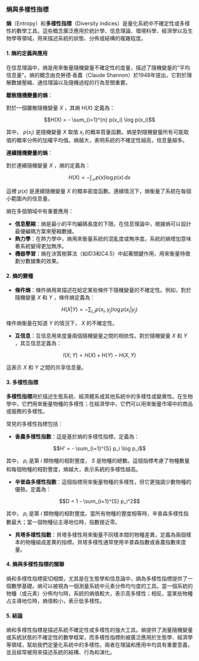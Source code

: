 ### 熵與多樣性指標

**熵**（Entropy）和**多樣性指標**（Diversity indices）是量化系統中不確定性或多樣性的數學工具。這些概念廣泛應用於統計學、信息理論、環境科學、經濟學以及生物學等領域，用來描述系統的狀態、分佈或結構的複雜程度。

#### 1. 熵的定義與應用

在信息理論中，熵是用來衡量隨機變量不確定性的度量，描述了隨機變量的"平均信息量"。熵的概念由克勞德·香農（Claude Shannon）於1948年提出，它對於理解數據壓縮、通信理論以及隨機過程的行為至關重要。

**離散隨機變量的熵**：

對於一個離散隨機變量  $`X`$ ，其熵  $`H(X)`$  定義為：


```math
H(X) = - \sum_{i=1}^{n} p(x_i) \log p(x_i)
```


其中， $`p(x_i)`$  是隨機變量  $`X`$  取值  $`x_i`$  的概率質量函數。熵是對隨機變量所有可能取值的概率分佈的加權平均值。熵越大，表明系統的不確定性越高，信息量越多。

**連續隨機變量的熵**：

對於連續隨機變量  $`X`$ ，熵的定義為：


```math
H(X) = - \int_{\mathcal{X}} p(x) \log p(x) \, dx
```


這裡  $`p(x)`$  是連續隨機變量  $`X`$  的概率密度函數。連續情況下，熵衡量了系統在每個小範圍內的信息量。

熵在多個領域中有重要應用：

- **信息壓縮**：熵是最小的平均編碼長度的下限。在信息理論中，根據熵可以設計最優編碼方案來壓縮數據。
- **熱力學**：在熱力學中，熵用來衡量系統的混亂度或無序度。系統的熵增加意味著系統變得更加無序。
- **機器學習**：熵在決策樹算法（如ID3和C4.5）中起著關鍵作用，用來衡量特徵劃分數據集的效果。

#### 2. 熵的變種

- **條件熵**：條件熵用來描述在給定某些條件下隨機變量的不確定性。例如，對於隨機變量  $`X`$  和  $`Y`$ ，條件熵定義為：


```math
H(X|Y) = - \sum_{i,j} p(x_i, y_j) \log p(x_i|y_j)
```


條件熵衡量在知道  $`Y`$  的情況下， $`X`$  的不確定性。

- **互信息**：互信息用來度量兩個隨機變量之間的相依性。對於隨機變量  $`X`$  和  $`Y`$ ，其互信息定義為：


```math
I(X; Y) = H(X) + H(Y) - H(X, Y)
```


這表示  $`X`$  和  $`Y`$  之間的共享信息量。

#### 3. 多樣性指標

**多樣性指標**用於描述生態系統、經濟體系或其他系統中的多樣性或變異性。在生物學中，它們用來衡量物種的多樣性；在經濟學中，它們可以用來衡量市場中的商品或服務的多樣性。

常見的多樣性指標包括：

- **香農多樣性指數**：這是基於熵的多樣性指標，定義為：


```math
H' = - \sum_{i=1}^{S} p_i \log p_i
```


其中， $`p_i`$  是第  $`i`$  類物種的相對豐度， $`S`$  是物種的總數。這個指標考慮了物種數量和每個物種的相對豐度，熵越大，表示系統的多樣性越高。

- **辛普森多樣性指數**：這個指標用來衡量物種的多樣性，但它更強調少數物種的優勢。定義為：


```math
D = 1 - \sum_{i=1}^{S} p_i^2
```


其中， $`p_i`$  是第  $`i`$  類物種的相對豐度。當所有物種的豐度相等時，辛普森多樣性指數最大；當一個物種佔主導地位時，指數接近零。

- **貝塔多樣性指數**：貝塔多樣性用來衡量不同樣本間的物種差異，定義為兩個樣本的物種組成差異的指標。貝塔多樣性通常使用辛普森指數或香農指數來度量。

#### 4. 熵與多樣性指標的關聯

熵和多樣性指標密切相關，尤其是在生態學和信息論中，熵為多樣性指標提供了一個數學基礎。熵可以被視為一個測量系統中元素分佈均勻度的工具。當一個系統的物種（或元素）分佈均勻時，系統的熵值較大，表示高多樣性；相反，當某些物種占主導地位時，熵值較小，表示低多樣性。

#### 5. 結論

熵和多樣性指標是描述系統不確定性或多樣性的強大工具。熵提供了測量隨機變量或系統狀態的不確定性的數學框架，而多樣性指標則被廣泛應用於生態學、經濟學等領域，幫助我們定量化系統中的多樣性。兩者在理論和應用中均具有重要意義，並且經常被用來描述系統的結構、行為和演化。